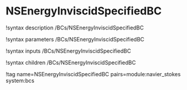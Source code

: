 # NSEnergyInviscidSpecifiedBC

!syntax description /BCs/NSEnergyInviscidSpecifiedBC

!syntax parameters /BCs/NSEnergyInviscidSpecifiedBC

!syntax inputs /BCs/NSEnergyInviscidSpecifiedBC

!syntax children /BCs/NSEnergyInviscidSpecifiedBC

!tag name=NSEnergyInviscidSpecifiedBC pairs=module:navier_stokes system:bcs
